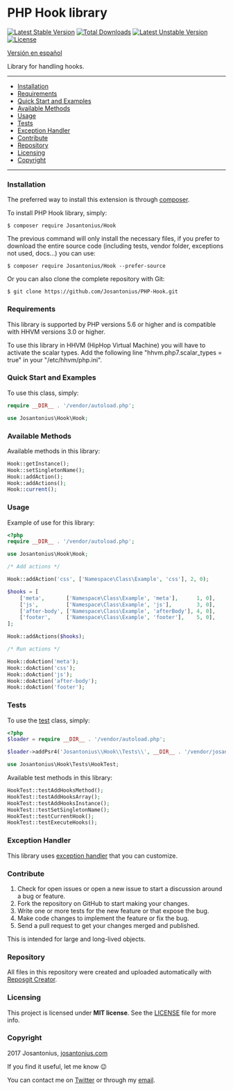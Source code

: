 # PHP Hook library

[![Latest Stable Version](https://poser.pugx.org/josantonius/hook/v/stable)](https://packagist.org/packages/josantonius/hook) [![Total Downloads](https://poser.pugx.org/josantonius/hook/downloads)](https://packagist.org/packages/josantonius/hook) [![Latest Unstable Version](https://poser.pugx.org/josantonius/hook/v/unstable)](https://packagist.org/packages/josantonius/hook) [![License](https://poser.pugx.org/josantonius/hook/license)](https://packagist.org/packages/josantonius/hook)

[Versión en español](README-ES.md)

Library for handling hooks.

---

- [Installation](#installation)
- [Requirements](#requirements)
- [Quick Start and Examples](#quick-start-and-examples)
- [Available Methods](#available-methods)
- [Usage](#usage)
- [Tests](#tests)
- [Exception Handler](#exception-handler)
- [Contribute](#contribute)
- [Repository](#repository)
- [Licensing](#licensing)
- [Copyright](#copyright)

---

### Installation

The preferred way to install this extension is through [composer](http://getcomposer.org/download/).

To install PHP Hook library, simply:

    $ composer require Josantonius/Hook

The previous command will only install the necessary files, if you prefer to download the entire source code (including tests, vendor folder, exceptions not used, docs...) you can use:

    $ composer require Josantonius/Hook --prefer-source

Or you can also clone the complete repository with Git:

	$ git clone https://github.com/Josantonius/PHP-Hook.git
	
### Requirements

This library is supported by PHP versions 5.6 or higher and is compatible with HHVM versions 3.0 or higher.

To use this library in HHVM (HipHop Virtual Machine) you will have to activate the scalar types. Add the following line "hhvm.php7.scalar_types = true" in your "/etc/hhvm/php.ini".

### Quick Start and Examples

To use this class, simply:

```php
require __DIR__ . '/vendor/autoload.php';

use Josantonius\Hook\Hook;
```
### Available Methods

Available methods in this library:

```php
Hook::getInstance();
Hook::setSingletonName();
Hook::addAction();
Hook::addActions();
Hook::current();
```

### Usage

Example of use for this library:

```php
<?php
require __DIR__ . '/vendor/autoload.php';

use Josantonius\Hook\Hook;

/* Add actions */

Hook::addAction('css', ['Namespace\Class\Example', 'css'], 2, 0);

$hooks = [
    ['meta',       ['Namespace\Class\Example', 'meta'],      1, 0],
    ['js',         ['Namespace\Class\Example', 'js'],        3, 0],
    ['after-body', ['Namespace\Class\Example', 'afterBody'], 4, 0],
    ['footer',     ['Namespace\Class\Example', 'footer'],    5, 0],
];

Hook::addActions($hooks);

/* Run actions */

Hook::doAction('meta');
Hook::doAction('css');
Hook::doAction('js');
Hook::doAction('after-body');
Hook::doAction('footer');
```

### Tests 

To use the [test](tests) class, simply:

```php
<?php
$loader = require __DIR__ . '/vendor/autoload.php';

$loader->addPsr4('Josantonius\\Hook\\Tests\\', __DIR__ . '/vendor/josantonius/hook/tests');

use Josantonius\Hook\Tests\HookTest;

```

Available test methods in this library:

```php
HookTest::testAddHooksMethod();
HookTest::testAddHooksArray();
HookTest::testAddHooksInstance();
HookTest::testSetSingletonName();
HookTest::testCurrentHook();
HookTest::testExecuteHooks();
```

### Exception Handler

This library uses [exception handler](src/Exception) that you can customize.
### Contribute
1. Check for open issues or open a new issue to start a discussion around a bug or feature.
1. Fork the repository on GitHub to start making your changes.
1. Write one or more tests for the new feature or that expose the bug.
1. Make code changes to implement the feature or fix the bug.
1. Send a pull request to get your changes merged and published.

This is intended for large and long-lived objects.

### Repository

All files in this repository were created and uploaded automatically with [Reposgit Creator](https://github.com/Josantonius/BASH-Reposgit).

### Licensing

This project is licensed under **MIT license**. See the [LICENSE](LICENSE) file for more info.

### Copyright

2017 Josantonius, [josantonius.com](https://josantonius.com/)

If you find it useful, let me know :wink:

You can contact me on [Twitter](https://twitter.com/Josantonius) or through my [email](mailto:hello@josantonius.com).